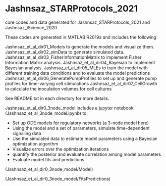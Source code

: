 # Jashnsaz_STARProtocols_2021
core codes and data generated for Jashnsaz_STARProtocols_2021 and Jashnsaz_iScience_2020 

These codes are generated in MATLAB R2019a and includes the following: 

Jashnsaz_et_al_dir01_Models to generate the models and visualize them. 
Jashnsaz_et_al_dir02_simData to generate simulated data.  
Jashnsaz_et_al_dir03_FisherInformationMatrix to implement Fisher Information Matrix analysis. 
Jashnsaz_et_al_dir04_Bayesian to implement Bayesian analysis. 
Jashnsaz_et_al_dir05_MLEs to train the model with different training data conditions and to evaluate the model predictions 
Jashnsaz_et_al_dir06_GeneratePumpProfiles to set up and generate pump profiles for time-varying cell stimulations
Jashnsaz_et_al_dir07_CellGrowth to calculate the inoculation volumes for cell cultures

See README.txt in each directory for more details.

Jashnsaz_et_al_dir0_3node_model includes a jupyter notebook (Jashnsaz_et_al_3node_model.ipynb) to: 
- Set up ODE models for regulatory networks (a 3-node model here)
- Using the model and a set of parameters, simulate time-dependent signaling data
- Use the simulated data to estimate model parameters using a Bayesian optimization algorithm
- Visualize errors over the optimization iterations
- quantify the posterior and evaluate correlation among model parameters
- Evaluate model fits and predictions

(Jashnsaz_et_al_dir0_3node_model/Model)

(Jashnsaz_et_al_dir0_3node_model/FitsPredictions)